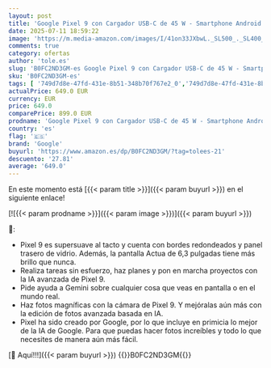```yaml
---
layout: post
title: 'Google Pixel 9 con Cargador USB-C de 45 W - Smartphone Android Desbloqueado con Gemini  cámara Avanzada  batería con una autonomía de 24 Horas y Pantalla Actua de 6 3" - Obsidiana  128GB'
date: 2025-07-11 18:59:22
image: 'https://m.media-amazon.com/images/I/41on33JXbwL._SL500_._SL400_.jpg'
comments: true
category: ofertas
author: 'tole.es'
slug: 'B0FC2ND3GM-es Google Pixel 9 con Cargador USB-C de 45 W - Smartphone...'
sku: 'B0FC2ND3GM-es'
tags: [ '749d7d8e-47fd-431e-8b51-348b70f767e2_0','749d7d8e-47fd-431e-8b51-348b70f767e2_1601','749d7d8e-47fd-431e-8b51-348b70f767e2_701','749d7d8e-47fd-431e-8b51-348b70f767e2_9001','Arborist Merchandising Root','Comunicación móvil y accesorios','Electrónica','Móviles','Móviles y smartphones libres','Self Service','Special Features Stores','Wireless category page - Android smartphones','Wireless category page - Smartphones','Wireless category page - Top brands','android','google','🇪🇸', ]
actualPrice: 649.0 EUR
currency: EUR
price: 649.0
comparePrice: 899.0 EUR
prodname: 'Google Pixel 9 con Cargador USB-C de 45 W - Smartphone Android Desbloqueado con Gemini  cámara Avanzada  batería con una autonomía de 24 Horas y Pantalla Actua de 6 3" - Obsidiana  128GB'
country: 'es'
flag: '🇪🇸'
brand: 'Google'
buyurl: 'https://www.amazon.es/dp/B0FC2ND3GM/?tag=tolees-21'
descuento: '27.81'
average: '649.0'
---
```


En este momento está [{{< param title >}}]({{< param buyurl >}}) en el siguiente enlace!

[![{{< param prodname >}}]({{< param image >}})]({{< param buyurl >}})

🔎:

- Pixel 9 es supersuave al tacto y cuenta con bordes redondeados y panel trasero de vidrio. Además, la pantalla Actua de 6,3 pulgadas tiene más brillo que nunca.
- Realiza tareas sin esfuerzo, haz planes y pon en marcha proyectos con la IA avanzada de Pixel 9.
- Pide ayuda a Gemini sobre cualquier cosa que veas en pantalla o en el mundo real.
- Haz fotos magníficas con la cámara de Pixel 9. Y mejóralas aún más con la edición de fotos avanzada basada en IA.
- Pixel ha sido creado por Google, por lo que incluye en primicia lo mejor de la IA de Google. Para que puedas hacer fotos increíbles y todo lo que necesites de manera aún más fácil.

[🛒 Aquí!!!]({{< param buyurl >}})
{{<world>}}B0FC2ND3GM{{</world>}}

